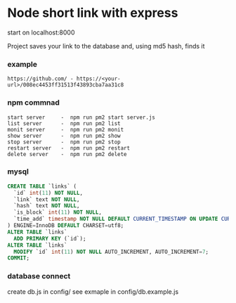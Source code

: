 # Node short link with express

start on localhost:8000

Project saves your link to the database and, using md5 hash, finds it

### example

```link
https://github.com/ - https://<your-url>/008ec4453ff31513f43893cba7aa31c8
```

### npm commnad

```npm
start server     -  npm run pm2 start server.js
list server      -  npm run pm2 list
monit server     -  npm run pm2 monit
show server      -  npm run pm2 show
stop server      -  npm run pm2 stop
restart server   -  npm run pm2 restart
delete server    -  npm run pm2 delete
```

### mysql

```sql
CREATE TABLE `links` (
  `id` int(11) NOT NULL,
  `link` text NOT NULL,
  `hash` text NOT NULL,
  `is_block` int(11) NOT NULL,
  `time_add` timestamp NOT NULL DEFAULT CURRENT_TIMESTAMP ON UPDATE CURRENT_TIMESTAMP
) ENGINE=InnoDB DEFAULT CHARSET=utf8;
ALTER TABLE `links`
  ADD PRIMARY KEY (`id`);
ALTER TABLE `links`
  MODIFY `id` int(11) NOT NULL AUTO_INCREMENT, AUTO_INCREMENT=7;
COMMIT;
```

### database connect

create db.js in config/
see exmaple in config/db.example.js